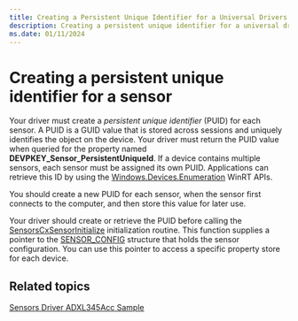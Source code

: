 ```yaml
---
title: Creating a Persistent Unique Identifier for a Universal Drivers Based Sensor
description: Creating a persistent unique identifier for a universal drivers based driver
ms.date: 01/11/2024
---
```


# Creating a persistent unique identifier for a sensor

Your driver must create a *persistent unique identifier* (PUID) for each sensor. A PUID is a GUID value that is stored across sessions and uniquely identifies the object on the device. Your driver must return the PUID value when queried for the property named **DEVPKEY_Sensor_PersistentUniqueId**. If a device contains multiple sensors, each sensor must be assigned its own PUID. Applications can retrieve this ID by using the [Windows.Devices.Enumeration](/uwp/api/Windows.Devices.Enumeration) WinRT APIs.

You should create a new PUID for each sensor, when the sensor first connects to the computer, and then store this value for later use.

Your driver should create or retrieve the PUID before calling the [SensorsCxSensorInitialize](/windows-hardware/drivers/ddi/sensorscx/nf-sensorscx-sensorscxsensorinitialize) initialization routine. This function supplies a pointer to the [SENSOR_CONFIG](/windows-hardware/drivers/ddi/sensorscx/ns-sensorscx-_sensor_config) structure that holds the sensor configuration. You can use this pointer to access a specific property store for each device.

## Related topics

[Sensors Driver ADXL345Acc Sample](https://go.microsoft.com/fwlink/p/?LinkId=617957)
<!--
https://go.microsoft.com/fwlink/p/?LinkId=617957: https://github.com/Microsoft/Windows-driver-samples/tree/main/sensors/ADXL345Acc
-->
